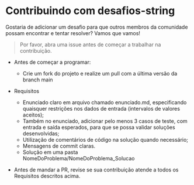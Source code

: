 # Contribuindo com desafios-string

Gostaria de adicionar um desafio para que outros membros da comunidade possam encontrar e tentar resolver? Vamos que vamos!

> Por favor, abra uma issue antes de começar a trabalhar na contribuição.

* Antes de começar a programar:
     * Crie um fork do projeto e realize um pull com a última versão da branch main

* Requisitos
    * Enunciado claro em arquivo chamado enunciado.md, especificando quaisquer restrições nos dados de entrada (intervalos de valores aceitos);
    * Também no enunciado, adicionar pelo menos 3 casos de teste, com entrada e saída esperados, para que se possa validar soluções desenvolvidas;
    * Utilização de comentários de código na solução quando necessário;
    * Mensagens de commit claras.
    * Solução em uma pasta NomeDoProblema/NomeDoProblema_Solucao

* Antes de mandar a PR, revise se sua contribuição atende a todos os Requisitos descritos acima.
